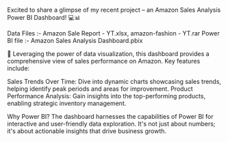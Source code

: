 Excited to share a glimpse of my recent project – an Amazon Sales Analysis Power BI Dashboard! 💻📊

Data Files :- Amazon Sale Report - YT.xlsx, amazon-fashion - YT.rar
Power BI file :- Amazon Sales Analysis Dashboard.pbix

🚀 Leveraging the power of data visualization, this dashboard provides a comprehensive view of sales performance on Amazon. Key features include:

Sales Trends Over Time: Dive into dynamic charts showcasing sales trends, helping identify peak periods and areas for improvement.
Product Performance Analysis: Gain insights into the top-performing products, enabling strategic inventory management.

Why Power BI? The dashboard harnesses the capabilities of Power BI for interactive and user-friendly data exploration. It's not just about numbers; it's about actionable insights that drive business growth.
